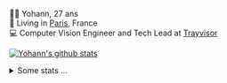 <p>
  👨🏻 <bold>Yohann</bold>, 27 ans<br/>
  💼 Living in <a href="https://www.google.com/maps?q=paris">Paris</a>, France<br/>
  💻 Computer Vision Engineer and Tech Lead at <a href="https://trayvisor.com/">Trayvisor</a><br/>
</p>

<a href="https://github.com/anuraghazra/github-readme-stats"><img align="center" src="https://github-readme-stats-go94hl40s-yohann84l.vercel.app//api?username=yohann84L&show_icons=true&include_all_commits=true" alt="Yohann's github stats" /> </a>


<details>
  <summary>Some stats ...</summary><br/>
  

<!--START_SECTION:waka-->
![Code Time](http://img.shields.io/badge/Code%20Time-1%2C128%20hrs%203%20mins-blue)

![Profile Views](http://img.shields.io/badge/Profile%20Views-0-blue)

**🐱 My GitHub Data** 

> 📦 440.8 kB Used in GitHub's Storage 
 > 
> 🏆 818 Contributions in the Year 2024
 > 
> 🚫 Not Opted to Hire
 > 
> 📜 26 Public Repositories 
 > 
> 🔑 21 Private Repositories 
 > 
**I'm an Early 🐤** 

```text
🌞 Morning                17559 commits       ████████░░░░░░░░░░░░░░░░░   30.76 % 
🌆 Daytime                32494 commits       ██████████████░░░░░░░░░░░   56.92 % 
🌃 Evening                6899 commits        ███░░░░░░░░░░░░░░░░░░░░░░   12.08 % 
🌙 Night                  136 commits         ░░░░░░░░░░░░░░░░░░░░░░░░░   00.24 % 
```
📅 **I'm Most Productive on Wednesday** 

```text
Monday                   10732 commits       █████░░░░░░░░░░░░░░░░░░░░   18.80 % 
Tuesday                  10591 commits       █████░░░░░░░░░░░░░░░░░░░░   18.55 % 
Wednesday                12326 commits       █████░░░░░░░░░░░░░░░░░░░░   21.59 % 
Thursday                 11309 commits       █████░░░░░░░░░░░░░░░░░░░░   19.81 % 
Friday                   11017 commits       █████░░░░░░░░░░░░░░░░░░░░   19.30 % 
Saturday                 377 commits         ░░░░░░░░░░░░░░░░░░░░░░░░░   00.66 % 
Sunday                   736 commits         ░░░░░░░░░░░░░░░░░░░░░░░░░   01.29 % 
```


📊 **This Week I Spent My Time On** 

```text
🕑︎ Time Zone: Europe/Paris

💬 Programming Languages: 
YAML                     4 mins              █████████████████████████   100.00 % 

🔥 Editors: 
VS Code                  4 mins              █████████████████████████   100.00 % 

💻 Operating System: 
Mac                      4 mins              █████████████████████████   100.00 % 
```

**I Mostly Code in Python** 

```text
Python                   26 repos            ██████████████░░░░░░░░░░░   55.32 % 
Jupyter Notebook         4 repos             ██░░░░░░░░░░░░░░░░░░░░░░░   08.51 % 
JavaScript               3 repos             ██░░░░░░░░░░░░░░░░░░░░░░░   06.38 % 
HTML                     2 repos             █░░░░░░░░░░░░░░░░░░░░░░░░   04.26 % 
Shell                    1 repo              █░░░░░░░░░░░░░░░░░░░░░░░░   02.13 % 
```




 Last Updated on 09/07/2024 00:36:33 UTC
<!--END_SECTION:waka-->
